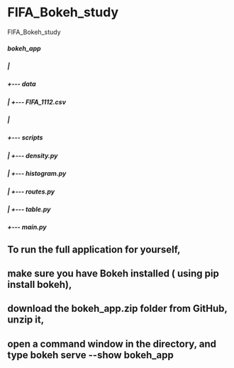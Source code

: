 # FIFA_Bokeh_study
FIFA_Bokeh_study

#####  bokeh_app
#####  |
#####  +--- data
#####  |   +--- FIFA_1112.csv
#####  |
#####  +--- scripts
#####  |   +--- density.py
#####  |   +--- histogram.py
#####  |   +--- routes.py
#####  |   +--- table.py
#####  +--- main.py


## To run the full application for yourself, 
## make sure you have Bokeh installed ( using pip install bokeh), 
## download the bokeh_app.zip folder from GitHub, unzip it, 
## open a command window in the directory, and type bokeh serve --show bokeh_app
